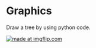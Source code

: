 # Graphics
Draw a tree by using python code.

<a href="https://imgflip.com/gif/38lwr1"><img src="https://i.imgflip.com/38lwr1.gif" title="made at imgflip.com"/></a>
